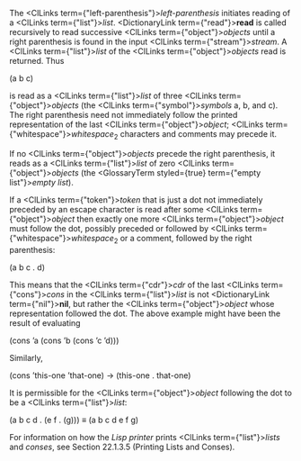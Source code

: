  



The <ClLinks  term={"left-parenthesis"}><i>left-parenthesis</i></ClLinks> initiates reading of a <ClLinks  term={"list"}><i>list</i></ClLinks>. <DictionaryLink  term={"read"}><b>read</b></DictionaryLink> is called recursively to read successive <ClLinks  term={"object"}><i>objects</i></ClLinks> until a right parenthesis is found in the input <ClLinks  term={"stream"}><i>stream</i></ClLinks>. A <ClLinks  term={"list"}><i>list</i></ClLinks> of the <ClLinks  term={"object"}><i>objects</i></ClLinks> read is returned. Thus 



(a b c) 



is read as a <ClLinks  term={"list"}><i>list</i></ClLinks> of three <ClLinks  term={"object"}><i>objects</i></ClLinks> (the <ClLinks  term={"symbol"}><i>symbols</i></ClLinks> a, b, and c). The right parenthesis need not immediately follow the printed representation of the last <ClLinks  term={"object"}><i>object</i></ClLinks>; <ClLinks  term={"whitespace"}><i>whitespace</i></ClLinks><sub>2</sub> characters and comments may precede it. 



If no <ClLinks  term={"object"}><i>objects</i></ClLinks> precede the right parenthesis, it reads as a <ClLinks  term={"list"}><i>list</i></ClLinks> of zero <ClLinks  term={"object"}><i>objects</i></ClLinks> (the <GlossaryTerm styled={true} term={"empty list"}><i>empty list</i></GlossaryTerm>). 



If a <ClLinks  term={"token"}><i>token</i></ClLinks> that is just a dot not immediately preceded by an escape character is read after some <ClLinks  term={"object"}><i>object</i></ClLinks> then exactly one more <ClLinks  term={"object"}><i>object</i></ClLinks> must follow the dot, possibly preceded or followed by <ClLinks  term={"whitespace"}><i>whitespace</i></ClLinks><sub>2</sub> or a comment, followed by the right parenthesis: 



(a b c . d) 



This means that the <ClLinks  term={"cdr"}><i>cdr</i></ClLinks> of the last <ClLinks  term={"cons"}><i>cons</i></ClLinks> in the <ClLinks  term={"list"}><i>list</i></ClLinks> is not <DictionaryLink  term={"nil"}><b>nil</b></DictionaryLink>, but rather the <ClLinks  term={"object"}><i>object</i></ClLinks> whose representation followed the dot. The above example might have been the result of evaluating 



(cons ’a (cons ’b (cons ’c ’d))) 



Similarly, 



(cons ’this-one ’that-one) → (this-one . that-one) 



It is permissible for the <ClLinks  term={"object"}><i>object</i></ClLinks> following the dot to be a <ClLinks  term={"list"}><i>list</i></ClLinks>: 



(a b c d . (e f . (g))) *≡* (a b c d e f g) 



For information on how the *Lisp printer* prints <ClLinks  term={"list"}><i>lists</i></ClLinks> and *conses*, see Section 22.1.3.5 (Printing Lists and Conses). 



